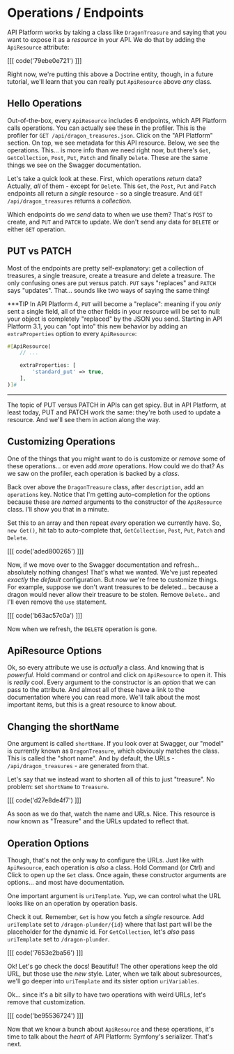 # Operations / Endpoints

API Platform works by taking a class like `DragonTreasure` and saying that you want
to expose it as a *resource* in your API. We do that by adding the `ApiResource`
attribute:

[[[ code('79ebe0e721') ]]]

Right now, we're putting this above a Doctrine entity, though, in a future
tutorial, we'll learn that you can really put `ApiResource` above *any* class.

## Hello Operations

Out-of-the-box, every `ApiResource` includes 6 endpoints, which API Platform calls
operations. You can actually see these in the profiler. This is the profiler for
`GET /api/dragon_treasures.json`. Click on the "API Platform" section. On top,
we see metadata for this API resource. Below, we see the operations. This... is
more info than we need right now, but there's `Get`, `GetCollection`, `Post`,
`Put`, `Patch` and finally `Delete`. These are the same things we see on the
Swagger documentation.

Let's take a quick look at these. First, which operations *return* data? Actually,
*all* of them - except for `Delete`. This `Get`, the `Post`, `Put`
and `Patch` endpoints all return a *single* resource - so a single treasure. And
`GET /api/dragon_treasures` returns a *collection*.

Which endpoints do we *send* data to when we use them? That's `POST` to create,
and `PUT` and `PATCH` to update. We don't send any data for `DELETE` or either
`GET` operation.

## PUT vs PATCH

Most of the endpoints are pretty self-explanatory: get a collection of treasures,
a single treasure, create a treasure and delete a treasure. The only confusing ones
are put versus patch. `PUT` says "replaces" and `PATCH` says "updates". That...
sounds like two ways of saying the same thing!

***TIP
In API Platform 4, `PUT` will become a "replace": meaning if you *only* sent a
single field, all of the other fields in your resource will be set to null: your
object is completely "replaced" by the JSON you send. Starting in API Platform
3.1, you can "opt into" this new behavior by adding an `extraProperties` option
to every `ApiResource`:

```php
#[ApiResource(
    // ...

    extraProperties: [
        'standard_put' => true,
    ],
)]#
```
***

The topic of PUT versus PATCH in APIs can get spicy. But in API Platform, at
least today, PUT and PATCH work the same: they're both used to update a resource.
And we'll see them in action along the way.

## Customizing Operations

One of the things that you might want to do is customize or *remove* some of these
operations... or even add *more* operations. How could we do that? As we saw on
the profiler, each operation is backed by a *class*.

Back over above the `DragonTreasure` class, after `description`, add an `operations`
key. Notice that I'm getting auto-completion for the options because these are
*named* arguments to the constructor of the `ApiResource` class. I'll show you that
in a minute.

Set this to an array and then repeat *every* operation we currently have. So,
`new Get()`, hit tab to auto-complete that, `GetCollection`, `Post`, `Put`, `Patch`
and `Delete`.

[[[ code('aded800265') ]]]

Now, if we move over to the Swagger documentation and refresh... absolutely nothing
changes! That's what we wanted. We've just repeated *exactly* the *default*
configuration. But *now* we're free to customize things. For example, suppose we
don't want treasures to be deleted... because a dragon would never allow their
treasure to be stolen. Remove `Delete`.. and I'll even remove the `use` statement.

[[[ code('b63ac57c0a') ]]]

Now when we refresh, the `DELETE` operation is gone.

## ApiResource Options

Ok, so every attribute we use is *actually* a class. And knowing that is *powerful*.
Hold command or control and click on `ApiResource` to open it. This is *really* cool.
Every argument to the constructor is an *option* that we can pass to the attribute.
And almost all of these have a link to the documentation where you can read more.
We'll talk about the most important items, but this is a great resource to know about.

## Changing the shortName

One argument is called `shortName`. If you look over at Swagger,
our "model" is currently known as `DragonTreasure`, which obviously matches the
class. This is called the "short name". And by default, the URLs -
`/api/dragon_treasures` - are generated from that.

Let's say that we instead want to shorten all of this to just "treasure". No
problem: set `shortName` to `Treasure`.

[[[ code('d27e8de4f7') ]]]

As soon as we do that, watch the name and URLs. Nice. This resource is now known
as "Treasure" and the URLs updated to reflect that.

## Operation Options

Though, that's not the only way to configure the URLs. Just like with `ApiResource`,
each operation is *also* a class. Hold Command (or Ctrl) and Click to
open up the `Get` class. Once again, these constructor arguments are options...
and most have documentation.

One important argument is `uriTemplate`. Yup, we can control what the
URL looks like on an operation by operation basis.

Check it out. Remember, `Get` is how you fetch a *single* resource. Add
`uriTemplate` set to `/dragon-plunder/{id}` where that last part will be the placeholder
for the dynamic id. For `GetCollection`, let's *also* pass `uriTemplate`
set to `/dragon-plunder`.

[[[ code('7653e2ba56') ]]]

Ok! Let's go check the docs! Beautiful! The other operations keep the old URL,
but those use the *new* style. Later, when we talk about subresources, we'll go
deeper into `uriTemplate` and its sister option `uriVariables`.

Ok... since it's a bit silly to have two operations with weird URLs, let's remove
that customization.

[[[ code('be95536724') ]]]

Now that we know a bunch about `ApiResource` and these operations, it's time
to talk about the *heart* of API Platform: Symfony's serializer. That's next.
